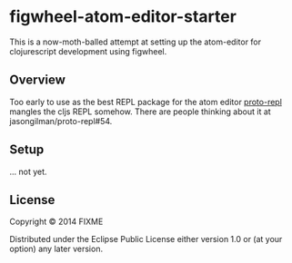 # figwheel-atom-editor-starter

This is a now-moth-balled attempt at setting up the atom-editor for clojurescript
development using figwheel.

## Overview

Too early to use as the best REPL package for the atom editor
[proto-repl](https://github.com/jasongilman/proto-repl) mangles the cljs REPL
somehow. There are people thinking about it at jasongilman/proto-repl#54.

## Setup

... not yet.

## License

Copyright © 2014 FIXME

Distributed under the Eclipse Public License either version 1.0 or (at your option) any later version.
